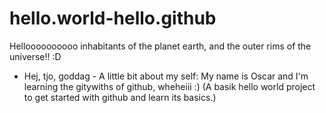 # hello.world-hello.github
Helloooooooooo inhabitants of the planet earth, and the outer rims of the universe!! :D

- Hej, tjo, goddag -
A little bit about my self: 
My name is Oscar and I'm learning the gitywiths of github, wheheiii :) 
(A basik hello world project to get started with github and learn its basics.)
